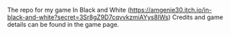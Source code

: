 The repo for my game In Black and White (https://amgenie30.itch.io/in-black-and-white?secret=3Sr8gZ9D7cqvvkzmiAYys8IWs)
Credits and game details can be found in the game page.
